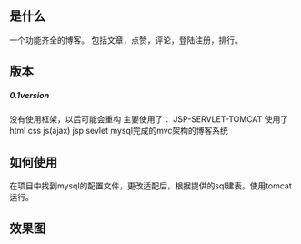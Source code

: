 ## 是什么
一个功能齐全的博客。
包括文章，点赞，评论，登陆注册，排行。
## 版本
##### 0.1version
没有使用框架，以后可能会重构
主要使用了：
JSP-SERVLET-TOMCAT
使用了html css js(ajax) jsp sevlet mysql完成的mvc架构的博客系统
## 如何使用
在项目中找到mysql的配置文件，更改适配后，根据提供的sql建表。使用tomcat运行。
## 效果图


